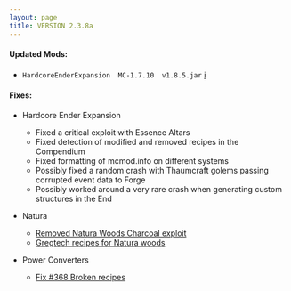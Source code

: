 ```yaml
---
layout: page
title: VERSION 2.3.8a
---
```


#### Updated Mods:

* `HardcoreEnderExpansion  MC-1.7.10  v1.8.5.jar` [:information_source:](http://www.curse.com/mc-mods/minecraft/228015-hardcore-ender-expansion#t1:changes)

#### Fixes:

* Hardcore Ender Expansion
  * Fixed a critical exploit with Essence Altars
  * Fixed detection of modified and removed recipes in the Compendium
  * Fixed formatting of mcmod.info on different systems
  * Possibly fixed a random crash with Thaumcraft golems passing corrupted event data to Forge
  * Possibly worked around a very rare crash when generating custom structures in the End

* Natura
  * [Removed Natura Woods Charcoal exploit](https://github.com/Beyond-Reality/BeyondRealityModPack/commit/e084b2326bb2543a20585523cb0c27ca112c1261)
  * [Gregtech recipes for Natura woods](https://github.com/Beyond-Reality/BeyondRealityModPack/commit/d601a4bd083a707b529bcd09501ae381e1299199)

* Power Converters
  * [Fix #368 Broken recipes](https://github.com/Beyond-Reality/BeyondRealityModPack/issues/368)
